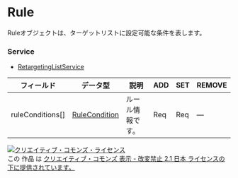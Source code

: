 # Rule
Ruleオブジェクトは、ターゲットリストに設定可能な条件を表します。
### Service
+ [RetargetingListService](../services/RetargetingListService.md)

| フィールド | データ型 | 説明 | ADD | SET | REMOVE | 
|---|---|---|---|---|---|
| ruleConditions[]| <a href="./RuleCondition.md">RuleCondition</a>| ルール情報です。| Req| Req| — |
<a rel="license" href="http://creativecommons.org/licenses/by-nd/2.1/jp/"><img alt="クリエイティブ・コモンズ・ライセンス" style="border-width:0" src="https://i.creativecommons.org/l/by-nd/2.1/jp/88x31.png" /></a><br />この 作品 は <a rel="license" href="http://creativecommons.org/licenses/by-nd/2.1/jp/">クリエイティブ・コモンズ 表示 - 改変禁止 2.1 日本 ライセンスの下に提供されています。</a>
